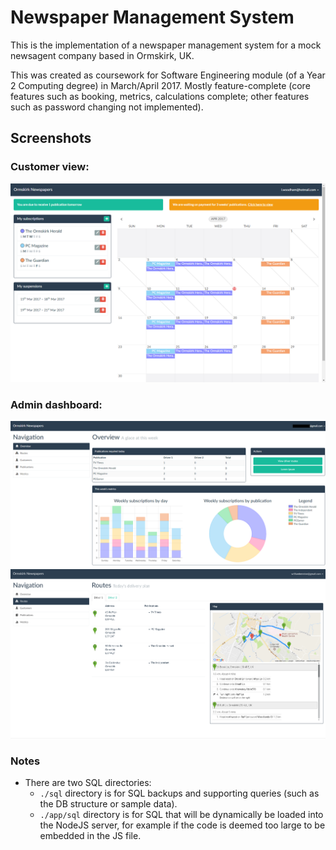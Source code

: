 # Newspaper Management System

This is the implementation of a newspaper management system for a mock newsagent company based in Ormskirk, UK.

This was created as coursework for Software Engineering module (of a Year 2 Computing degree) in March/April 2017. Mostly feature-complete (core features such as booking, metrics, calculations complete; other features such as password changing not implemented).

## Screenshots

### Customer view:
![Customer app](images/client.png)

### Admin dashboard:
![Admin dashboard](images/admin.png)
![Employee route finder](images/routes.png)

### Notes
- There are two SQL directories:
	- `./sql` directory is for SQL backups and supporting queries (such as the DB structure or sample data).
	- `./app/sql` directory is for SQL that will be dynamically be loaded into the NodeJS server, for example if the code is deemed too large to be embedded in the JS file.

